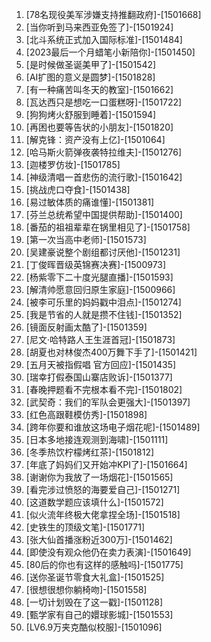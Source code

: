 
1. [78名现役美军涉嫌支持推翻政府]-[1501668]
1. [当你听到马来西亚免签了]-[1501924]
1. [北斗系统正式加入国际标准]-[1501484]
1. [2023最后一个月蜡笔小新陪你]-[1501450]
1. [是时候做圣诞美甲了]-[1501542]
1. [AI扩图的意义是圆梦]-[1501828]
1. [有一种痛苦叫冬天的教室]-[1501662]
1. [瓦达西只是想吃一口蛋糕呀]-[1501722]
1. [狗狗烤火舒服到睡着]-[1501594]
1. [再困也要等告状的小朋友]-[1501820]
1. [解克锋：资产没有上亿]-[1501064]
1. [哈马斯火箭弹夜袭特拉维夫]-[1501276]
1. [迦楼罗仿妆]-[1501785]
1. [神级清唱一首悲伤的流行歌]-[1501642]
1. [挑战虎口夺食]-[1501438]
1. [易过敏体质的痛谁懂]-[1501381]
1. [芬兰总统希望中国提供帮助]-[1501400]
1. [番茄的祖祖辈辈在锅里相见了]-[1501758]
1. [第一次当高中老师]-[1501573]
1. [吴建豪说整个剧组都讨厌他]-[1501231]
1. [丁俊晖晋级英锦赛决赛]-[1500973]
1. [杨紫零下二十度光腿直播]-[1501593]
1. [解清帅愿意回归原生家庭]-[1500966]
1. [被李可乐里的妈妈戳中泪点]-[1501274]
1. [我是节省的人就是攒不住钱]-[1501352]
1. [镜面反射画太酷了]-[1501359]
1. [尼文·哈特路人王生涯首冠]-[1501873]
1. [胡夏也对林俊杰400万舞下手了]-[1501421]
1. [五月天被指假唱 官方回应]-[1501435]
1. [瑞幸打假泰国山寨店败诉]-[1501377]
1. [春晚押题看不完根本看不完]-[1501802]
1. [武契奇：我们的军队会更强大]-[1501397]
1. [红色高跟鞋模仿秀]-[1501898]
1. [跨年你要和谁放这场电子烟花呢]-[1501489]
1. [日本多地接连观测到海啸]-[1501111]
1. [冬季热饮柠檬烤红茶]-[1501812]
1. [年底了妈妈们又开始冲KPI了]-[1501664]
1. [谢谢你为我放了一场烟花]-[1501565]
1. [看完涉过愤怒的海要爱自己]-[1501271]
1. [这道数学题应该填什么]-[1501572]
1. [似火流年终极大佬拿捏全场]-[1501518]
1. [史铁生的顶级文笔]-[1501771]
1. [张大仙首播涨粉近300万]-[1501462]
1. [即使没有观众他仍在卖力表演]-[1501649]
1. [80后的你也有这样的感触吗]-[1501775]
1. [送你圣诞节零食大礼盒]-[1501525]
1. [很想很想你躺椅吻]-[1501558]
1. [一切计划毁在了这一戳]-[1501128]
1. [甄学家有自己的嬛球影城]-[1501553]
1. [LV6.9万夹克酷似校服]-[1501096]